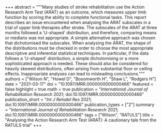 +++
abstract = """Many studies of stroke rehabilitation use the Action Research Arm Test (ARAT) as an outcome, which measures upper limb function by scoring the ability to complete functional tasks. This report describes an issue encountered when analysing the ARAT subscales in a trial of upper limb therapies after stroke. The subscales of the ARAT at three months followed a 'U-shaped' distribution, and therefore, comparing means or medians was not appropriate. A simple alternative approach was chosen that dichotomised the subscales. When analysing the ARAT, the shape of the distributions must be checked in order to choose the most appropriate descriptive and inferential statistical techniques. In particular, if the data follows a 'U-shaped' distribution, a simple dichotomising or a more sophisticated approach is needed. These should also be considered for heavily skewed distributions, often arising from substantial floor or ceiling effects. Inappropriate analyses can lead to misleading conclusions."""
authors = ["Wilson N", "Howel D", "Bosomworth H", "Shaw L", "Rodgers H"]
date = "2021-03-17"
doi = "10.1097/MRR.0000000000000466"
featured = false
highlight = true
math = true
publication = "*International Journal of Rehabilitation Research* 2021; doi:10.1097/MRR.0000000000000466"
publication_short = "*Int J Rehabil Res* 2021; doi:10.1097/MRR.0000000000000466"
publication_types = ["2"]
summary = "*International Journal of Rehabilitation Research* 2021; doi:10.1097/MRR.0000000000000466"
tags = ["Wilson", "RATULS"]
title = "Analysing the Action Research Arm Test (ARAT): A cautionary tale from the RATULS trial"
+++
